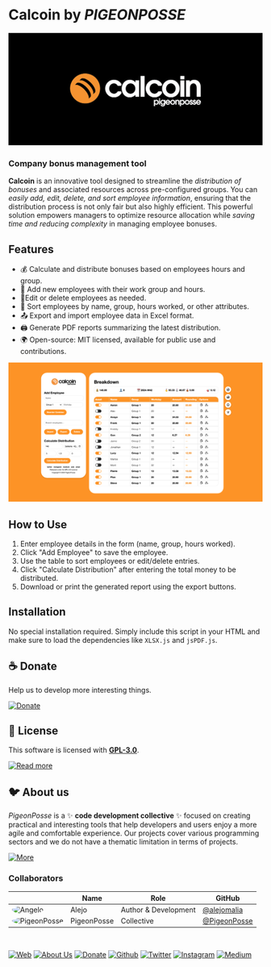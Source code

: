 
# Calcoin by *PIGEONPOSSE*

![HEADER](utils/banner001.png?raw=true)

### Company bonus management tool

**Calcoin** is an innovative tool designed to streamline the *distribution of bonuses* and associated resources across pre-configured groups. You can *easily add, edit, delete, and sort employee information*, ensuring that the distribution process is not only fair but also highly efficient. This powerful solution empowers managers to optimize resource allocation while *saving time and reducing complexity* in managing employee bonuses.

## Features

*   💰 Calculate and distribute bonuses based on employees hours and group.
*   👤 Add new employees with their work group and hours.
*   📝Edit or delete employees as needed.
*   🔄 Sort employees by name, group, hours worked, or other attributes.
*   📤 Export and import employee data in Excel format.
*   🖨️ Generate PDF reports summarizing the latest distribution.
*   🌍 Open-source: MIT licensed, available for public use and contributions.

![HEADER](utils/banner002.png?raw=true)

## How to Use

1.  Enter employee details in the form (name, group, hours worked).
2.  Click "Add Employee" to save the employee.
3.  Use the table to sort employees or edit/delete entries.
4.  Click "Calculate Distribution" after entering the total money to be distributed.
5.  Download or print the generated report using the export buttons.

## Installation

No special installation required. Simply include this script in your HTML and make sure to load the dependencies like `XLSX.js` and `jsPDF.js`.

## ☕ Donate

Help us to develop more interesting things.

[![Donate](https://img.shields.io/badge/Donate-grey?style=for-the-badge)](https://pigeonposse.com/?popup=donate)

## 📜 License

This software is licensed with **[GPL-3.0](/LICENSE)**.

[![Read more](https://img.shields.io/badge/Read-more-grey?style=for-the-badge)](/LICENSE)

## 🐦 About us

*PigeonPosse* is a ✨ **code development collective** ✨ focused on creating practical and interesting tools that help developers and users enjoy a more agile and comfortable experience. Our projects cover various programming sectors and we do not have a thematic limitation in terms of projects.

[![More](https://img.shields.io/badge/Read-more-grey?style=for-the-badge)](https://github.com/pigeonposse)

### Collaborators

|                                                                                    | Name        | Role         | GitHub                                         |
| ---------------------------------------------------------------------------------- | ----------- | ------------ | ---------------------------------------------- |
| <img src="https://github.com/alejomalia.png?size=72" alt="Angelo" style="border-radius:100%"/> | Alejo |   Author & Development   | [@alejomalia](https://github.com/alejomalia) |
| <img src="https://github.com/PigeonPosse.png?size=72" alt="PigeonPosse" style="border-radius:100%"/> | PigeonPosse | Collective | [@PigeonPosse](https://github.com/PigeonPosse) |

<br>
<p align="center">

[![Web](https://img.shields.io/badge/Web-grey?style=for-the-badge&logoColor=white)](https://pigeonposse.com)
[![About Us](https://img.shields.io/badge/About%20Us-grey?style=for-the-badge&logoColor=white)](https://pigeonposse.com?popup=about)
[![Donate](https://img.shields.io/badge/Donate-pink?style=for-the-badge&logoColor=white)](https://pigeonposse.com/?popup=donate)
[![Github](https://img.shields.io/badge/Github-black?style=for-the-badge&logo=github&logoColor=white)](https://github.com/pigeonposse)
[![Twitter](https://img.shields.io/badge/Twitter-black?style=for-the-badge&logo=twitter&logoColor=white)](https://twitter.com/pigeonposse_)
[![Instagram](https://img.shields.io/badge/Instagram-black?style=for-the-badge&logo=instagram&logoColor=white)](https://www.instagram.com/pigeon.posse/)
[![Medium](https://img.shields.io/badge/Medium-black?style=for-the-badge&logo=medium&logoColor=white)](https://medium.com/@pigeonposse)

</p>
